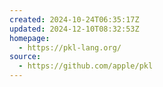 ```yaml
---
created: 2024-10-24T06:35:17Z
updated: 2024-12-10T08:32:53Z
homepage:
  - https://pkl-lang.org/
source:
  - https://github.com/apple/pkl
---
```

